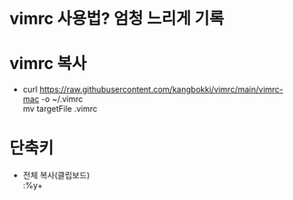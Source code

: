 vimrc 사용법? 엄청 느리게 기록
=========================

# vimrc 복사
* curl https://raw.githubusercontent.com/kangbokki/vimrc/main/vimrc-mac -o ~/.vimrc  
    mv targetFile .vimrc

# 단축키
* 전체 복사(클립보드)  
    :%y+

